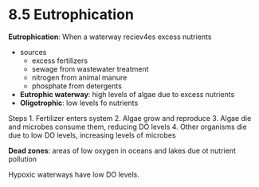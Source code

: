 # 8.5 Eutrophication

**Eutrophication**: When a waterway reciev4es excess nutrients

* sources
  * excess fertilizers
  * sewage from wastewater treatment
  * nitrogen from animal manure
  * phosphate from detergents
* **Eutrophic waterway**: high levels of algae due to excess nutrients
* **Oligotrophic**: low levels fo nutrients

Steps 1. Fertilizer enters system 2. Algae grow and reproduce 3. Algae die and microbes consume them, reducing DO levels 4. Other organisms die due to low DO levels, increasing levels of microbes

**Dead zones**: areas of low oxygen in oceans and lakes due ot nutrient pollution

Hypoxic waterways have low DO levels.

